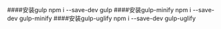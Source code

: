 ####安装gulp
    npm i --save-dev gulp
####安装gulp-minify
    npm i --save-dev gulp-minify
####安装gulp-uglify
    npm i --save-dev gulp-uglify
